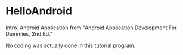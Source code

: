 HelloAndroid
============

Intro. Android Application from "Android Application Development For Dummies, 2nd Ed."

No coding was actually done in this tutorial program.
